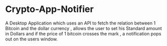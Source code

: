 # Crypto-App-Notifier
A Desktop Application which uses an API to fetch the relation between 1 Bitcoin and the dollar currency , allows the user to set his Standard amount in Dollars and if the price of 1 bitcoin crosses the mark  , a notification pops out on the users window. 

